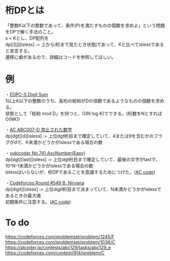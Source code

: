 # 桁DPとは
「整数K以下の整数であって、条件(P)を満たすものの個数を求めよ」という問題をDPで解く手法のこと。  
s = Kとし、DP配列を  
dp[i][j][isless] := 上からi桁まで見たとき状態jであって、Kと比べてislessである  
と宣言する。  
遷移に癖があるので、詳細はコードを参照してほしい。

# 例
・[EDPC-S Digit Sum](https://atcoder.jp/contests/dp/tasks/dp_s)  
1以上K以下の整数のうち、各桁の総和がDの倍数であるようなものの個数を求める。  
状態として「総和 mod D」を持つと、O(N log K)でできる。(桁数をNとすればO(NK))  

・[AC ABC007-D 禁止された数字](https://atcoder.jp/contests/abc007/tasks/abc007_4)  
dp[dgt][d][isless] := 上位dgt桁目まで確定していて、4または9を含むかのフラグがdで、K未満かどうかがislessである場合の数

・[yukicoder No.741 AscNumber(Easy)](https://yukicoder.me/problems/no/741)  
dp[dgt][last][isless] := 上位dgt桁目まで確定していて、最後の文字がlastで、10^N-1未満かどうかがislessである場合の数  
islessはいらないが、桁DPであることを意識するためにつけた。([AC code](https://yukicoder.me/submissions/445173))  

・[Codeforces Round #549 B. Nirvana](https://codeforces.com/contest/1143/problem/B)  
dp[digit][isless] := 上位digit桁目まで決まっていて、N未満かどうかがislessであるときの最大値  
初期条件に注意する。([AC code](https://codeforces.com/contest/1143/submission/73497777))

# To do
https://codeforces.com/problemset/problem/1245/F  
https://codeforces.com/problemset/problem/1036/C  
https://atcoder.jp/contests/abc129/tasks/abc129_e  
https://codeforces.com/contest/914/problem/C
